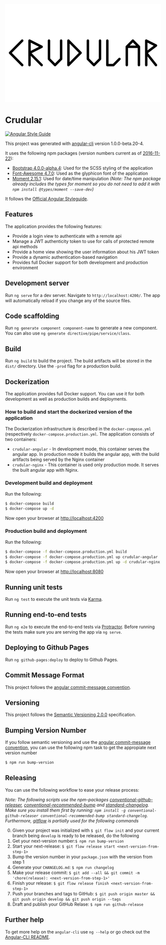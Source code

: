 ![Crudular](crudular.png)

# Crudular

[![Angular Style Guide](https://mgechev.github.io/angular2-style-guide/images/badge.svg)](https://angular.io/styleguide)

This project was generated with [angular-cli](https://github.com/angular/angular-cli) version 1.0.0-beta.20-4.

It uses the following npm packages (version numbers current as of [2016-11-22](https://xkcd.com/1179/)):

- [Bootstrap 4.0.0-alpha.4](https://www.npmjs.com/package/bootstrap): Used for the SCSS styling of the application
- [Font-Awesome 4.7.0](https://www.npmjs.com/package/font-awesome): Used as the glyphicon font of the application
- [Moment 2.15.1](https://www.npmjs.com/package/moment): Used for date/time manipulation *(Note: The npm package already includes the types for moment so you do not need to add it with `npm install @types/moment --save-dev`)*

It follows the [Official Angular Styleguide](https://angular.io/styleguide).

## Features

The application provides the following features:

- Provide a login view to authenticate with a remote api
- Manage a JWT authenticity token to use for calls of protected remote api methods
- Provide a home view showing the user information about his JWT token
- Provide a dynamic authentication-based navigation
- Provides full Docker support for both development and production environment

## Development server

Run `ng serve` for a dev server. Navigate to `http://localhost:4200/`. The app will automatically reload if you change any of the source files.

## Code scaffolding

Run `ng generate component component-name` to generate a new component. You can also use `ng generate directive/pipe/service/class`.

## Build

Run `ng build` to build the project. The build artifacts will be stored in the `dist/` directory. Use the `-prod` flag for a production build.

## Dockerization

The application provides full Docker support. You can use it for both development as well as production builds and deployments.

### How to build and start the dockerized version of the application 

The Dockerization infrastructure is described in the `docker-compose.yml` (respectively `docker-compose.production.yml`.
The application consists of two containers:
- `crudular-angular` - In development mode, this container serves the angular app. In production mode it builds the angular app, with the build artifacts being served by the Nginx container
- `crudular-nginx` - This container is used only production mode. It serves the built angular app with Nginx.

### Development build and deployment

Run the following:

```bash
$ docker-compose build
$ docker-compose up -d
```

Now open your browser at [http://localhost:4200](http://localhost:4200)

### Production build and deployment

Run the following:

```bash
$ docker-compose -f docker-compose.production.yml build
$ docker-compose -f docker-compose.production.yml up crudular-angular   # Wait until this container has finished building, as the nginx container is dependent on the production build artifacts
$ docker-compose -f docker-compose.production.yml up -d crudular-nginx  # Start the nginx container in detached mode
```

Now open your browser at [http://localhost:8080](http://localhost:4200)

## Running unit tests

Run `ng test` to execute the unit tests via [Karma](https://karma-runner.github.io).

## Running end-to-end tests

Run `ng e2e` to execute the end-to-end tests via [Protractor](http://www.protractortest.org/). 
Before running the tests make sure you are serving the app via `ng serve`.

## Deploying to Github Pages

Run `ng github-pages:deploy` to deploy to Github Pages.

## Commit Message Format

This project follows the [angular commit-message convention](https://github.com/conventional-changelog/conventional-changelog-angular/blob/master/convention.md).

## Versioning

This project follows the [Semantic Versioning 2.0.0](http://semver.org/) specification.

## Bumping Version Number

If you follow semantic versioning and use the [angular commit-message convention](https://github.com/conventional-changelog/conventional-changelog-angular/blob/master/convention.md), you can use the following npm task to get the appropiate next version number

```bash
$ npm run bump-version
```

## Releasing

You can use the following workflow to ease your release process:

*Note: The following scripts use the npm-packages [conventional-github-releaser](https://github.com/conventional-changelog/conventional-github-releaser), [conventional-recommended-bump](https://github.com/conventional-changelog/conventional-recommended-bump) and [standard-changelog](https://github.com/conventional-changelog/standard-changelog). Make sure you install them first by running: `npm install -g conventional-github-releaser conventional-recommended-bump standard-changelog`. Furthermore, [gitflow](https://github.com/nvie/gitflow) is partially used for the following commands*

0. Given your project was initialized with `$ git flow init` and your current branch being `develop` is ready to be released, do the following
1. Get your next-version number:`$ npm run bump-version`
2. Start your next-release: `$ git flow release start <next-version-from-step-1>`
3. Bump the version number in your `package.json` with the version from step 1
4. Generate your `CHANGELOG.md`: `$ npm run changelog`
5. Make your release commit: `$ git add --all && git commit -m 'chore(release): <next-version-from-step-1>'`
6. Finish your release: `$ git flow release finish <next-version-from-step-1>`
7. Push your branches and tags to GitHub: `$ git push origin master && git push origin develop && git push origin --tags`
8. Draft and publish your GitHub Relase: `$ npm run github-release`

## Further help

To get more help on the `angular-cli` use `ng --help` or go check out the [Angular-CLI README](https://github.com/angular/angular-cli/blob/master/README.md).
